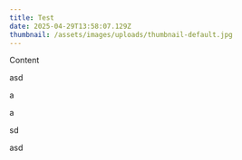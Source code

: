 ```yaml
---
title: Test
date: 2025-04-29T13:58:07.129Z
thumbnail: /assets/images/uploads/thumbnail-default.jpg
---
```

Content

a﻿sd

a﻿

a﻿

s﻿d

a﻿sd